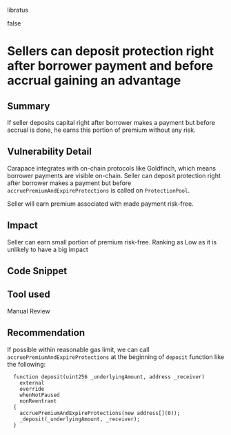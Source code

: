 libratus

false

# Sellers can deposit protection right after borrower payment and before accrual gaining an advantage

## Summary
If seller deposits capital right after borrower makes a payment but before accrual is done, he earns this portion of premium without any risk.

## Vulnerability Detail
Carapace integrates with on-chain protocols like Goldfinch, which means borrower payments are visible on-chain. Seller can deposit protection right after borrower makes a payment but before `accruePremiumAndExpireProtections` is called on `ProtectionPool`.

Seller will earn premium associated with made payment risk-free.

## Impact
Seller can earn small portion of premium risk-free. Ranking as Low as it is unlikely to have a big impact

## Code Snippet

## Tool used

Manual Review

## Recommendation
If possible within reasonable gas limit, we can call `accruePremiumAndExpireProtections` at the beginning of `deposit` function like the following:

```solidity
  function deposit(uint256 _underlyingAmount, address _receiver)
    external
    override
    whenNotPaused
    nonReentrant
  {
    accruePremiumAndExpireProtections(new address[](0));
    _deposit(_underlyingAmount, _receiver);
  }
```